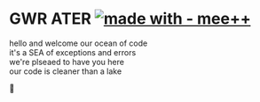 # GWR ATER  [![made with - mee++](https://img.shields.io/badge/made_with-mee%2B%2B-2ea44f)](https://)  
hello and welcome our ocean of code  
it's a SEA of exceptions and errors  
we're plseaed to have you here  
our code is cleaner than a lake  
  
🗿
